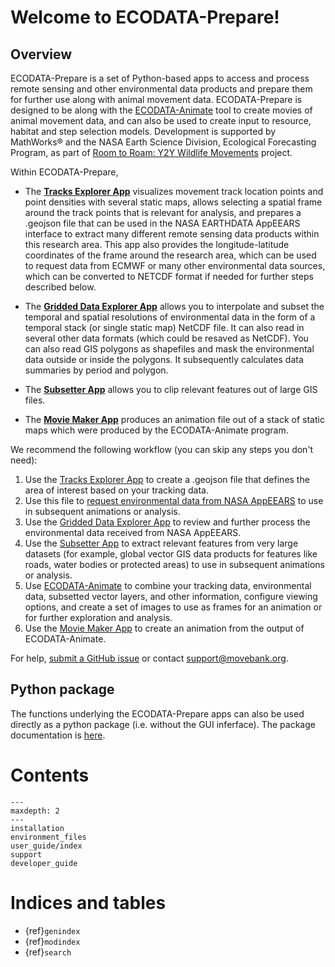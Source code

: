 # Welcome to ECODATA-Prepare!

## Overview

ECODATA-Prepare is a set of Python-based apps to access and process remote sensing and other environmental data products and prepare them for further use along with animal movement data. ECODATA-Prepare is designed to be along with the [ECODATA-Animate](https://ecodata-animate.readthedocs.io/en/latest/) tool to create movies of animal movement data, and can also be used to create input to resource, habitat and step selection models. Development is supported by MathWorks® and the NASA Earth Science Division, Ecological Forecasting Program, as part of [Room to Roam: Y2Y Wildlife Movements](https://ceg.osu.edu/Y2Y_Room2Roam) project.

Within ECODATA-Prepare,

- The [**Tracks Explorer App**](user_guide/tracks_explorer) visualizes movement track location points and point densities with several static maps, allows selecting a spatial frame around the track points that is relevant for analysis, and prepares a .geojson file that can be used in the NASA EARTHDATA AppEEARS interface to extract many different remote sensing data products within this research area. This app also provides the longitude-latitude coordinates of the frame around the research area, which can be used to request data from ECMWF or many other environmental data sources, which can be converted to NETCDF format if needed for further steps described below.

- The [**Gridded Data Explorer App**](user_guide/gridded_data_explorer) allows you to interpolate and subset the temporal and spatial resolutions of environmental data in the form of a temporal stack (or single static map) NetCDF file. It can also read in several other data formats (which could be resaved as NetCDF). You can also read GIS polygons as shapefiles and mask the environmental data outside or inside the polygons. It subsequently calculates data summaries by period and polygon.

- The [**Subsetter App**](user_guide/subsetter) allows you to clip relevant features out of large GIS files.

- The [**Movie Maker App**](user_guide/movie_maker) produces an animation file out of a stack of static maps which were produced by the ECODATA-Animate program.

We recommend the following workflow (you can skip any steps you don't need):
1. Use the [Tracks Explorer App](user_guide/tracks_explorer) to create a .geojson file that defines the area of interest based on your tracking data.
2. Use this file to [request environmental data from NASA AppEEARS](request-nasa-data) to use in subsequent animations or analysis.
3. Use the [Gridded Data Explorer App](user_guide/gridded_data_explorer) to review and further process the environmental data received from NASA AppEEARS.
4. Use the [Subsetter App](user_guide/subsetter) to extract relevant features from very large datasets (for example, global vector GIS data products for features like roads, water bodies or protected areas) to use in subsequent animations or analysis.
5. Use [ECODATA-Animate](https://ecodata-animate.readthedocs.io/en/latest/) to combine your tracking data, environmental data, subsetted vector layers, and other information, configure viewing options, and create a set of images to use as frames for an animation or for further exploration and analysis.
6. Use the [Movie Maker App](https://ecodata-apps.readthedocs.io/en/latest/user_guide/movie_maker.html) to create an animation from the output of ECODATA-Animate.

For help, [submit a GitHub issue](https://ecodata-apps.readthedocs.io/en/latest/support.html) or contact support@movebank.org.

## Python package

The functions underlying the ECODATA-Prepare apps can also be used directly as a python package (i.e. without the GUI inferface). The package documentation is [here](https://pymovebank.readthedocs.io).

# Contents

```{toctree}
---
maxdepth: 2
---
installation
environment_files
user_guide/index
support
developer_guide
```

# Indices and tables

* {ref}`genindex`
* {ref}`modindex`
* {ref}`search`
